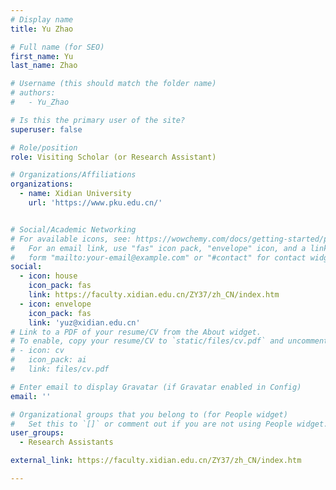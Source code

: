 ```yaml
---
# Display name
title: Yu Zhao

# Full name (for SEO)
first_name: Yu
last_name: Zhao

# Username (this should match the folder name)
# authors:
#   - Yu_Zhao

# Is this the primary user of the site?
superuser: false

# Role/position
role: Visiting Scholar (or Research Assistant)

# Organizations/Affiliations
organizations:
  - name: Xidian University
    url: 'https://www.pku.edu.cn/'


# Social/Academic Networking
# For available icons, see: https://wowchemy.com/docs/getting-started/page-builder/#icons
#   For an email link, use "fas" icon pack, "envelope" icon, and a link in the
#   form "mailto:your-email@example.com" or "#contact" for contact widget.
social:
  - icon: house
    icon_pack: fas
    link: https://faculty.xidian.edu.cn/ZY37/zh_CN/index.htm
  - icon: envelope
    icon_pack: fas
    link: 'yuz@xidian.edu.cn'
# Link to a PDF of your resume/CV from the About widget.
# To enable, copy your resume/CV to `static/files/cv.pdf` and uncomment the lines below.
# - icon: cv
#   icon_pack: ai
#   link: files/cv.pdf

# Enter email to display Gravatar (if Gravatar enabled in Config)
email: ''

# Organizational groups that you belong to (for People widget)
#   Set this to `[]` or comment out if you are not using People widget.
user_groups:
  - Research Assistants

external_link: https://faculty.xidian.edu.cn/ZY37/zh_CN/index.htm

---
```

